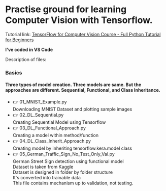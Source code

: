# Practise ground for learning Computer Vision with Tensorflow.

Tutorial link: [TensorFlow for Computer Vision Course - Full Python Tutorial for Beginners](https://www.youtube.com/watch?v=cPmjQ9V6Hbk)

**I've coded in VS Code**

Description of files:

### __Basics__
#### Three types of model creation. Three models are same. But the approaches are different. Sequential, Functional, and Class Inheritance.

- :point_right: 01_MNIST_Example.py<br/>
  Downloading MNIST Dataset and plotting sample images
- :point_right: 02_DL_Sequential.py<br/>
  Creating Sequential Model using Tensorflow
- :point_right: 03_DL_Functional_Approach.py<br/>
  Creating a model within method/function
- :point_right: 04_DL_Class_Inherit_Approach.py<br/>
  Creating model by inheriting tensorflow.kera.model class
- :point_right: 05_German_Traffic_Sign_No_Test_Only_Val.py<br/>
  German Street Sign detection using functional model<br/>
  Dataset is taken from Kaggle<br/>
  Dataset is designed in folder by folder structure<br/>
  It's converted into trainable data<br/>
  This file contains mechanism up to validation, not testing.
